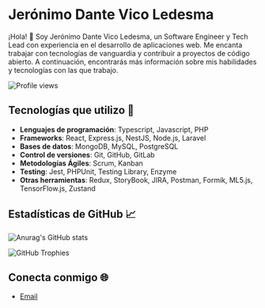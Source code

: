 # Jerónimo Dante Vico Ledesma

¡Hola! 👋 Soy Jerónimo Dante Vico Ledesma, un Software Engineer y Tech Lead con experiencia en el desarrollo de aplicaciones web. Me encanta trabajar con tecnologías de vanguardia y contribuir a proyectos de código abierto. A continuación, encontrarás más información sobre mis habilidades y tecnologías con las que trabajo.

![Profile views](https://komarev.com/ghpvc/?username=KuramaBiju&color=blue)

## Tecnologías que utilizo 🚀

- **Lenguajes de programación**: Typescript, Javascript, PHP
- **Frameworks**: React, Express.js, NestJS, Node.js, Laravel
- **Bases de datos**: MongoDB, MySQL, PostgreSQL
- **Control de versiones**: Git, GitHub, GitLab
- **Metodologías Ágiles**: Scrum, Kanban
- **Testing**: Jest, PHPUnit, Testing Library, Enzyme
- **Otras herramientas**: Redux, StoryBook, JIRA, Postman, Formik, ML5.js, TensorFlow.js, Zustand

## Estadísticas de GitHub 📈

![Anurag's GitHub stats](https://github-readme-stats-five-ashy-75.vercel.app/api?username=KuramaBiju&show_icons=true&theme=tokyonight&hide_border=true&locale=en)

![GitHub Trophies](https://github-profile-trophy.vercel.app/?username=KuramaBiju)



## Conecta conmigo 🌐

- [Email](mailto:jeronimoledesma0@gmail.com)
